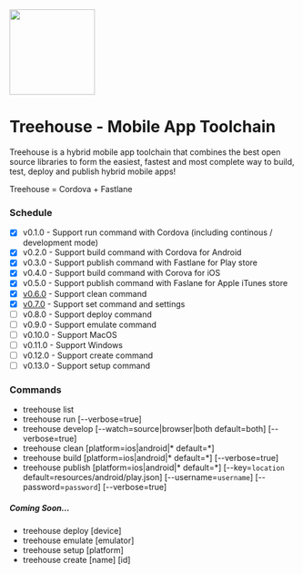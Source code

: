 <img src="https://image.flaticon.com/icons/png/512/36/36366.png" width="150px" />

# Treehouse - Mobile App Toolchain

Treehouse is a hybrid mobile app toolchain that combines the best open source libraries to form the easiest, fastest and most complete way to build, test, deploy and publish hybrid mobile apps!

Treehouse = Cordova + Fastlane

### Schedule
 - [x] v0.1.0 - Support run command with Cordova (including continous / development mode)
 - [x] v0.2.0 - Support build command with Cordova for Android
 - [x] v0.3.0 - Support publish command with Fastlane for Play store
 - [x] v0.4.0 - Support build command with Corova for iOS 
 - [x] v0.5.0 - Support publish command with Faslane for Apple iTunes store
 - [x] [v0.6.0](https://github.com/abrayall/treehouse/releases/download/v0.6.0/treehouse.tar) - Support clean command
 - [x] [v0.7.0](https://github.com/abrayall/treehouse/releases/download/v0.7.0/treehouse.tar) - Support set command and settings
 - [ ] v0.8.0 - Support deploy command
 - [ ] v0.9.0 - Support emulate command
 - [ ] v0.10.0 - Support MacOS
 - [ ] v0.11.0 - Support Windows
 - [ ] v0.12.0 - Support create command
 - [ ] v0.13.0 - Support setup command
 
### Commands
- treehouse list
- treehouse run [--verbose=true]
- treehouse develop [--watch=source|browser|both default=both] [--verbose=true]
- treehouse clean [platform=ios|android|* default=*]
- treehouse build [platform=ios|android|* default=*] [--verbose=true]
- treehouse publish [platform=ios|android|* default=*] [--key=`location` default=resources/android/play.json] [--username=`username`] [--password=`password`] [--verbose=true]

##### Coming Soon...
- treehouse deploy [device] 
- treehouse emulate [emulator]
- treehouse setup [platform]
- treehouse create [name] [id]
